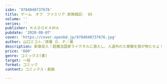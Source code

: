 ```yaml
---
isbn: '9784040737676'
title: ゲーム　オブ　ファミリア-家族戦記-　05
volume: ''
series: ''
publisher: ＫＡＤＯＫＡＷＡ
pubdate: '2020-08-07'
cover: 'https://cover.openbd.jp/9784040737676.jpg'
author: 山口ミコト／原著 Ｄ．Ｐ／著
description: 新章突入！超魔法国家ライクネルに潜入し、人道外れた実験を我が物とせよ！
price: '660'
genre: コミックス(書)
target: 一般
format: コミック
content: コミックス・劇画

---
```

